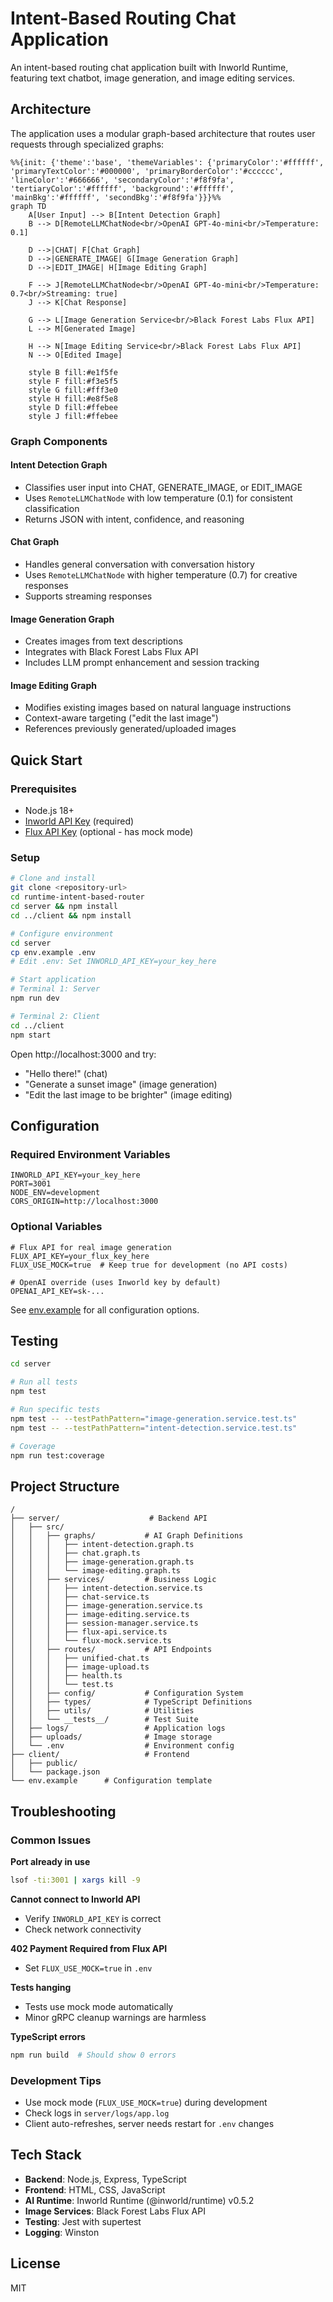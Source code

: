# Intent-Based Routing Chat Application

An intent-based routing chat application built with Inworld Runtime, featuring text chatbot, image generation, and image editing services.

## Architecture

The application uses a modular graph-based architecture that routes user requests through specialized graphs:

```mermaid
%%{init: {'theme':'base', 'themeVariables': {'primaryColor':'#ffffff', 'primaryTextColor':'#000000', 'primaryBorderColor':'#cccccc', 'lineColor':'#666666', 'secondaryColor':'#f8f9fa', 'tertiaryColor':'#ffffff', 'background':'#ffffff', 'mainBkg':'#ffffff', 'secondBkg':'#f8f9fa'}}}%%
graph TD
    A[User Input] --> B[Intent Detection Graph]
    B --> D[RemoteLLMChatNode<br/>OpenAI GPT-4o-mini<br/>Temperature: 0.1]

    D -->|CHAT| F[Chat Graph]
    D -->|GENERATE_IMAGE| G[Image Generation Graph]
    D -->|EDIT_IMAGE| H[Image Editing Graph]

    F --> J[RemoteLLMChatNode<br/>OpenAI GPT-4o-mini<br/>Temperature: 0.7<br/>Streaming: true]
    J --> K[Chat Response]

    G --> L[Image Generation Service<br/>Black Forest Labs Flux API]
    L --> M[Generated Image]

    H --> N[Image Editing Service<br/>Black Forest Labs Flux API]
    N --> O[Edited Image]

    style B fill:#e1f5fe
    style F fill:#f3e5f5
    style G fill:#fff3e0
    style H fill:#e8f5e8
    style D fill:#ffebee
    style J fill:#ffebee
```

### Graph Components

#### Intent Detection Graph
- Classifies user input into CHAT, GENERATE_IMAGE, or EDIT_IMAGE
- Uses `RemoteLLMChatNode` with low temperature (0.1) for consistent classification
- Returns JSON with intent, confidence, and reasoning

#### Chat Graph
- Handles general conversation with conversation history
- Uses `RemoteLLMChatNode` with higher temperature (0.7) for creative responses
- Supports streaming responses

#### Image Generation Graph
- Creates images from text descriptions
- Integrates with Black Forest Labs Flux API
- Includes LLM prompt enhancement and session tracking

#### Image Editing Graph
- Modifies existing images based on natural language instructions
- Context-aware targeting ("edit the last image")
- References previously generated/uploaded images

## Quick Start

### Prerequisites
- Node.js 18+
- [Inworld API Key](https://platform.inworld.ai) (required)
- [Flux API Key](https://api.bfl.ai) (optional - has mock mode)

### Setup
```bash
# Clone and install
git clone <repository-url>
cd runtime-intent-based-router
cd server && npm install
cd ../client && npm install

# Configure environment
cd server
cp env.example .env
# Edit .env: Set INWORLD_API_KEY=your_key_here

# Start application
# Terminal 1: Server
npm run dev

# Terminal 2: Client
cd ../client
npm start
```

Open http://localhost:3000 and try:
- "Hello there!" (chat)
- "Generate a sunset image" (image generation)
- "Edit the last image to be brighter" (image editing)

## Configuration

### Required Environment Variables
```env
INWORLD_API_KEY=your_key_here
PORT=3001
NODE_ENV=development
CORS_ORIGIN=http://localhost:3000
```

### Optional Variables
```env
# Flux API for real image generation
FLUX_API_KEY=your_flux_key_here
FLUX_USE_MOCK=true  # Keep true for development (no API costs)

# OpenAI override (uses Inworld key by default)
OPENAI_API_KEY=sk-...
```

See [env.example](env.example) for all configuration options.

## Testing

```bash
cd server

# Run all tests
npm test

# Run specific tests
npm test -- --testPathPattern="image-generation.service.test.ts"
npm test -- --testPathPattern="intent-detection.service.test.ts"

# Coverage
npm run test:coverage
```

## Project Structure

```
/
├── server/                    # Backend API
│   ├── src/
│   │   ├── graphs/           # AI Graph Definitions
│   │   │   ├── intent-detection.graph.ts
│   │   │   ├── chat.graph.ts
│   │   │   ├── image-generation.graph.ts
│   │   │   └── image-editing.graph.ts
│   │   ├── services/         # Business Logic
│   │   │   ├── intent-detection.service.ts
│   │   │   ├── chat-service.ts
│   │   │   ├── image-generation.service.ts
│   │   │   ├── image-editing.service.ts
│   │   │   ├── session-manager.service.ts
│   │   │   ├── flux-api.service.ts
│   │   │   └── flux-mock.service.ts
│   │   ├── routes/           # API Endpoints
│   │   │   ├── unified-chat.ts
│   │   │   ├── image-upload.ts
│   │   │   ├── health.ts
│   │   │   └── test.ts
│   │   ├── config/           # Configuration System
│   │   ├── types/            # TypeScript Definitions
│   │   ├── utils/            # Utilities
│   │   └── __tests__/        # Test Suite
│   ├── logs/                 # Application logs
│   ├── uploads/              # Image storage
│   └── .env                  # Environment config
├── client/                   # Frontend
│   ├── public/
│   └── package.json
└── env.example      # Configuration template
```

## Troubleshooting

### Common Issues

**Port already in use**
```bash
lsof -ti:3001 | xargs kill -9
```

**Cannot connect to Inworld API**
- Verify `INWORLD_API_KEY` is correct
- Check network connectivity

**402 Payment Required from Flux API**
- Set `FLUX_USE_MOCK=true` in `.env`

**Tests hanging**
- Tests use mock mode automatically
- Minor gRPC cleanup warnings are harmless

**TypeScript errors**
```bash
npm run build  # Should show 0 errors
```

### Development Tips
- Use mock mode (`FLUX_USE_MOCK=true`) during development
- Check logs in `server/logs/app.log`
- Client auto-refreshes, server needs restart for `.env` changes

## Tech Stack

- **Backend**: Node.js, Express, TypeScript
- **Frontend**: HTML, CSS, JavaScript
- **AI Runtime**: Inworld Runtime (@inworld/runtime) v0.5.2
- **Image Services**: Black Forest Labs Flux API
- **Testing**: Jest with supertest
- **Logging**: Winston

## License

MIT